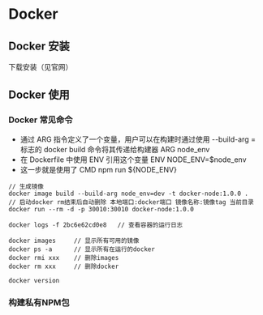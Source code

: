 # Docker

## Docker 安装

下载安装（见官网）

## Docker 使用

### Docker 常见命令

- 通过 ARG 指令定义了一个变量，用户可以在构建时通过使用 --build-arg = 标志的 docker build 命令将其传递给构建器 ARG node_env
- 在 Dockerfile 中使用 ENV 引用这个变量 ENV NODE_ENV=$node_env
- 这一步就是使用了 CMD npm run ${NODE_ENV}

```
// 生成镜像
docker image build --build-arg node_env=dev -t docker-node:1.0.0 .
// 启动docker rm结束后自动删除 本地端口:docker端口 镜像名称:镜像tag 当前目录
docker run --rm -d -p 30010:30010 docker-node:1.0.0  

docker logs -f 2bc6e62cd0e8   // 查看容器的运行日志

docker images     // 显示所有可用的镜像
docker ps -a      // 显示所有在运行的docker
docker rmi xxx    // 删除images
docker rm xxx     // 删除docker

docker version
```

### 构建私有NPM包

